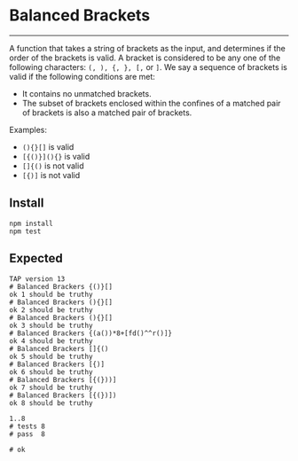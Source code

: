 

# Balanced Brackets
----

A function that takes a string of brackets as the input, and determines if the order of
the brackets is valid. A bracket is considered to be any one of the following characters: ```(, ),
{, }, [,``` or ```]```.
We say a sequence of brackets is valid if the following conditions are met:
* It contains no unmatched brackets.
* The subset of brackets enclosed within the confines of a matched pair of brackets is
also a matched pair of brackets.

Examples:
* ```(){}[]``` is valid
* ```[{()}](){}``` is valid
* ```[]{()``` is not valid
* ```[{)]``` is not valid

## Install
```
npm install
npm test
```

## Expected
```
TAP version 13
# Balanced Brackers {()}[]
ok 1 should be truthy
# Balanced Brackers (){}[]
ok 2 should be truthy
# Balanced Brackers (){}[]
ok 3 should be truthy
# Balanced Brackers {(a())*8+[fd()^^r()]}
ok 4 should be truthy
# Balanced Brackers []{()
ok 5 should be truthy
# Balanced Brackers [{)]
ok 6 should be truthy
# Balanced Brackers [{(}))]
ok 7 should be truthy
# Balanced Brackers [{(})])
ok 8 should be truthy

1..8
# tests 8
# pass  8

# ok
```